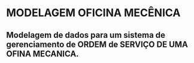 # MODELAGEM  OFICINA MECÊNICA 
## Modelagem de dados para um sistema de gerenciamento de ORDEM de SERVIÇO DE UMA OFINA MECANICA.

